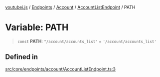 [youtubei.js](../../../../../../../README.md) / [Endpoints](../../../../../README.md) / [Account](../../../README.md) / [AccountListEndpoint](../README.md) / PATH

# Variable: PATH

> `const` **PATH**: `"/account/accounts_list"` = `'/account/accounts_list'`

## Defined in

[src/core/endpoints/account/AccountListEndpoint.ts:3](https://github.com/LuanRT/YouTube.js/blob/eb21af33db708f0355f4fb15881f5d4fabc7b06c/src/core/endpoints/account/AccountListEndpoint.ts#L3)
